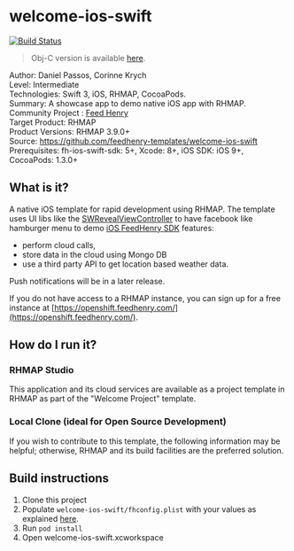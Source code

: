 # welcome-ios-swift 
[![Build Status](https://travis-ci.org/feedhenry-templates/welcome-ios-swift.png)](https://travis-ci.org/feedhenry-templates/welcome-ios-swift)

> Obj-C version is available [here](https://github.com/feedhenry-templates/welcome-ios).

Author: Daniel Passos, Corinne Krych   
Level: Intermediate   
Technologies: Swift 3, iOS, RHMAP, CocoaPods.   
Summary: A showcase app to demo native iOS app with RHMAP.   
Community Project : [Feed Henry](http://feedhenry.org)   
Target Product: RHMAP   
Product Versions: RHMAP 3.9.0+   
Source: https://github.com/feedhenry-templates/welcome-ios-swift   
Prerequisites: fh-ios-swift-sdk: 5+, Xcode: 8+, iOS SDK: iOS 9+, CocoaPods: 1.3.0+

## What is it?

A native iOS template for rapid development using RHMAP. The template uses UI libs like the [SWRevealViewController](https://github.com/John-Lluch/SWRevealViewController) to have facebook like hamburger menu to demo [iOS FeedHenry SDK](https://github.com/feedhenry/fh-ios-sdk) features:

- perform cloud calls, 
- store data in the cloud using Mongo DB
- use a third party API to get location based weather data. 
 
Push notifications will be in a later release.

If you do not have access to a RHMAP instance, you can sign up for a free instance at [https://openshift.feedhenry.com/](https://openshift.feedhenry.com/).

## How do I run it?  

### RHMAP Studio

This application and its cloud services are available as a project template in RHMAP as part of the "Welcome Project" template.

### Local Clone (ideal for Open Source Development)
If you wish to contribute to this template, the following information may be helpful; otherwise, RHMAP and its build facilities are the preferred solution.

## Build instructions

1. Clone this project
1. Populate ```welcome-ios-swift/fhconfig.plist``` with your values as explained [here](http://docs.feedhenry.com/v3/dev_tools/sdks/ios.html#ios-configure).
1. Run ```pod install``` 
1. Open welcome-ios-swift.xcworkspace

